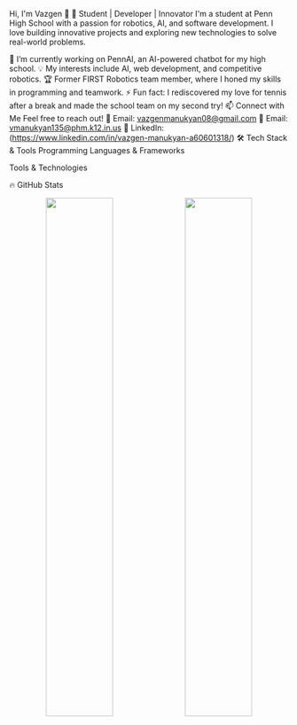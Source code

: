 Hi, I'm Vazgen 👋
🚀 Student | Developer | Innovator
I'm a student at Penn High School with a passion for robotics, AI, and software development. I love building innovative projects and exploring new technologies to solve real-world problems.

🔭 I’m currently working on PennAI, an AI-powered chatbot for my high school.
💡 My interests include AI, web development, and competitive robotics.
🏆 Former FIRST Robotics team member, where I honed my skills in programming and teamwork.
⚡ Fun fact: I rediscovered my love for tennis after a break and made the school team on my second try!
📫 Connect with Me
Feel free to reach out!
📧 Email: vazgenmanukyan08@gmail.com
📧 Email: vmanukyan135@phm.k12.in.us
🔗 LinkedIn:(https://www.linkedin.com/in/vazgen-manukyan-a60601318/)
🛠️ Tech Stack & Tools
Programming Languages & Frameworks





Tools & Technologies





🔥 GitHub Stats
<p align="center"> <img src="https://github-readme-stats.vercel.app/api?username=vmanukyann&show_icons=true&theme=tokyonight" width="49%" /> <img src="https://github-readme-streak-stats.herokuapp.com/?user=vmanukyann&theme=tokyonight" width="49%" /> </p>
